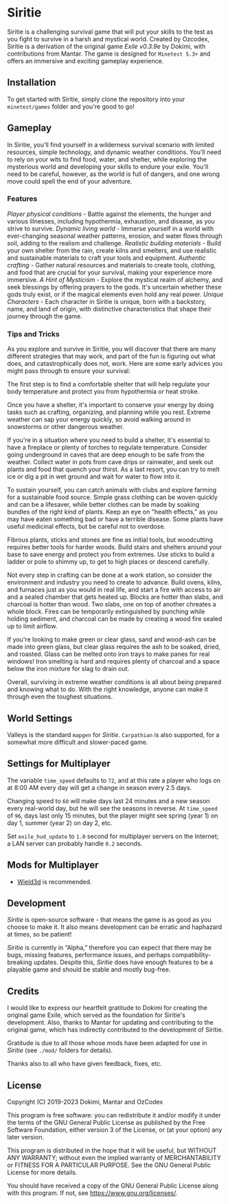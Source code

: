 # Siritie

Siritie is a challenging survival game that will put your skills to the test as
you fight to survive in a harsh and mystical world. Created by Ozcodex, Siritie
is a derivation of the original game _Exile v0.3.9e_ by Dokimi, with
contributions from Mantar. The game is designed for `Minetest 5.3+` and offers
an immersive and exciting gameplay experience.

## Installation

To get started with Siritie, simply clone the repository into your
`minetest/games` folder and you're good to go!

## Gameplay

In Siritie, you'll find yourself in a wilderness survival scenario with limited resources, simple technology, and dynamic weather conditions. You'll need to rely on your wits to find food, water, and shelter, while exploring the mysterious world and developing your skills to endure your exile. You'll need to be careful, however, as the world is full of dangers, and one wrong move could spell the end of your adventure.

### Features

*Player physical conditions* - Battle against the elements, the hunger and 
various illnesses, including hypothermia, exhaustion, and disease, as you strive
to survive.
*Dynamic living world* - Immerse yourself in a world with ever-changing seasonal
weather patterns, erosion, and water flows through soil, adding to the realism
and challenge.
*Realistic building materials* - Build your own shelter from the rain, create
kilns and smelters, and use realistic and sustainable materials to craft your
tools and equipment.
*Authentic crafting* - Gather natural resources and materials to create tools,
clothing, and food that are crucial for your survival, making your experience
more immersive.
*A Hint of Mysticism* -  Explore the mystical realm of alchemy, and seek
blessings by offering prayers to the gods. It's uncertain whether these gods
truly exist, or if the magical elements even hold any real power.
*Unique Characters* - Each character in Siritie is unique, born with a
backstory, name, and land of origin, with distinctive characteristics that shape
their journey through the game.

### Tips and Tricks

As you explore and survive in Siritie, you will discover that there are many different strategies that may work, and part of the fun is figuring out what does, and catastrophically does not, work. Here are some early advices you might pass through to ensure your survival:

The first step is to find a comfortable shelter that will help regulate your body temperature and protect you from hypothermia or heat stroke.

Once you have a shelter, it's important to conserve your energy by doing tasks such as crafting, organizing, and planning while you rest. Extreme weather can sap your energy quickly, so avoid walking around in snowstorms or other dangerous weather.

If you're in a situation where you need to build a shelter, it's essential to have a fireplace or plenty of torches to regulate temperature. Consider going underground in caves that are deep enough to be safe from the weather. Collect water in pots from cave drips or rainwater, and seek out plants and food that quench your thirst. As a last resort, you can try to melt ice or dig a pit in wet ground and wait for water to flow into it.

To sustain yourself, you can catch animals with clubs and explore farming for a sustainable food source. Simple grass clothing can be woven quickly and can be a lifesaver, while better clothes can be made by soaking bundles of the right kind of plants. Keep an eye on "health effects," as you may have eaten something bad or have a terrible disease. Some plants have useful medicinal effects, but be careful not to overdose.

Fibrous plants, sticks and stones are fine as initial tools, but woodcutting requires better tools for harder woods. Build stairs and shelters around your base to save energy and protect you from extremes. Use sticks to build a ladder or pole to shimmy up, to get to high places or descend carefully.

Not every step in crafting can be done at a work station, so consider the environment and industry you need to create to advance. Build ovens, kilns, and furnaces just as you would in real life, and start a fire with access to air and a sealed chamber that gets heated up. Blocks are hotter than slabs, and charcoal is hotter than wood. Two slabs, one on top of another chreates a whole block. Fires can be temporarily extinguished by punching while holding sediment, and charcoal can be made by creating a wood fire sealed up to limit airflow.

If you're looking to make green or clear glass, sand and wood-ash can be made into green glass, but clear glass requires the ash to be soaked, dried, and roasted. Glass can be melted onto iron trays to make panes for real windows! Iron smelting is hard and requires plenty of charcoal and a space below the iron mixture for slag to drain out.

Overall, surviving in extreme weather conditions is all about being prepared and knowing what to do. With the right knowledge, anyone can make it through even the toughest situations.

## World Settings

Valleys is the standard `mapgen` for _Siritie_. `Carpathian` is also supported,
for a somewhat more difficult and slower-paced game.

## Settings for Multiplayer
The variable `time_speed` defaults to `72`, and at this rate a player who logs
on at 8:00 AM every day will get a change in season every 2.5 days.

Changing speed to `60` will make days last 24 minutes and a new season every 
real-world day, but he will see the seasons in reverse. At `time_speed` of `96`,
days last only 15 minutes, but the player might see spring (year 1) on day 1,
summer (year 2) on day 2, etc.

Set `exile_hud_update` to `1.0` second for multiplayer servers on the Internet;
a LAN server can probably handle `0.2` seconds.

## Mods for Multiplayer
- [Wield3d](https://github.com/stujones11/wield3d) is recommended.

## Development
_Siritie_ is open-source software - that means the game is as good as you choose
to make it. It also means development can be erratic and haphazard at times, so be patient!

_Siritie_ is currently in “Alpha,” therefore you can expect that there may be bugs, missing features, performance issues, and perhaps compatibility-breaking updates.
Despite this, _Siritie_ does have enough features to be a playable game and should be stable and mostly bug-free.

## Credits
I would like to express our heartfelt gratitude to Dokimi for creating the original game Exile, which served as the foundation for Siritie's development. Also, thanks to Mantar for updating and contributing to the original game, which has indirectly contributed to the development of Siritie. 

Gratitude is due to all those whose mods have been adapted for use in _Siritie_ (see `./mod/` folders for details).

Thanks also to all who have given feedback, fixes, etc. 

## License

Copyright (C) 2019-2023 Dokimi, Mantar and OzCodex

This program is free software: you can redistribute it and/or modify
it under the terms of the GNU General Public License as published by
the Free Software Foundation, either version 3 of the License, or
(at your option) any later version.

This program is distributed in the hope that it will be useful,
but WITHOUT ANY WARRANTY; without even the implied warranty of
MERCHANTABILITY or FITNESS FOR A PARTICULAR PURPOSE.  See the
GNU General Public License for more details.

You should have received a copy of the GNU General Public License
along with this program.  If not, see <https://www.gnu.org/licenses/>.